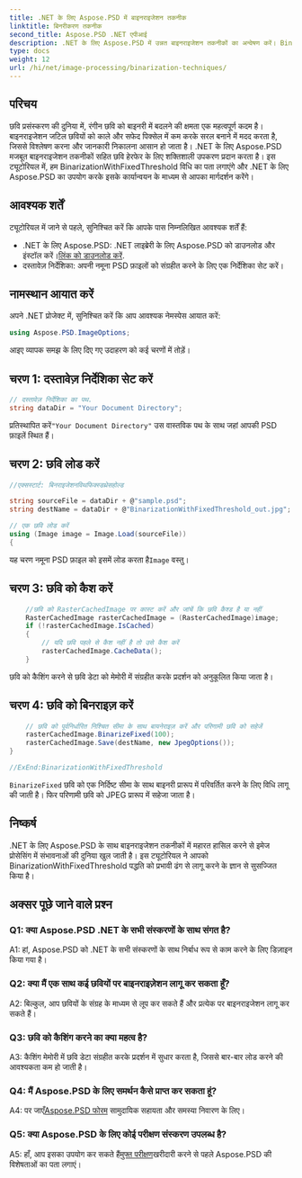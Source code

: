 ```yaml
---
title: .NET के लिए Aspose.PSD में बाइनराइजेशन तकनीक
linktitle: बिनरीकरण तकनीक
second_title: Aspose.PSD .NET एपीआई
description: .NET के लिए Aspose.PSD में उन्नत बाइनराइजेशन तकनीकों का अन्वेषण करें। BinarizationWithFixedThreshold विधि का उपयोग करके रंगीन छवियों को आसानी से बाइनरी में बदलें।
type: docs
weight: 12
url: /hi/net/image-processing/binarization-techniques/
---
```

## परिचय

छवि प्रसंस्करण की दुनिया में, रंगीन छवि को बाइनरी में बदलने की क्षमता एक महत्वपूर्ण कदम है। बाइनराइजेशन जटिल छवियों को काले और सफेद पिक्सेल में कम करके सरल बनाने में मदद करता है, जिससे विश्लेषण करना और जानकारी निकालना आसान हो जाता है। .NET के लिए Aspose.PSD मजबूत बाइनराइजेशन तकनीकों सहित छवि हेरफेर के लिए शक्तिशाली उपकरण प्रदान करता है। इस ट्यूटोरियल में, हम BinarizationWithFixedThreshold विधि का पता लगाएंगे और .NET के लिए Aspose.PSD का उपयोग करके इसके कार्यान्वयन के माध्यम से आपका मार्गदर्शन करेंगे।

## आवश्यक शर्तें

ट्यूटोरियल में जाने से पहले, सुनिश्चित करें कि आपके पास निम्नलिखित आवश्यक शर्तें हैं:

-  .NET के लिए Aspose.PSD: .NET लाइब्रेरी के लिए Aspose.PSD को डाउनलोड और इंस्टॉल करें।[लिंक को डाउनलोड करें](https://releases.aspose.com/psd/net/).
- दस्तावेज़ निर्देशिका: अपनी नमूना PSD फ़ाइलों को संग्रहीत करने के लिए एक निर्देशिका सेट करें।

## नामस्थान आयात करें

अपने .NET प्रोजेक्ट में, सुनिश्चित करें कि आप आवश्यक नेमस्पेस आयात करें:

```csharp
using Aspose.PSD.ImageOptions;
```

आइए व्यापक समझ के लिए दिए गए उदाहरण को कई चरणों में तोड़ें।

## चरण 1: दस्तावेज़ निर्देशिका सेट करें

```csharp
// दस्तावेज़ निर्देशिका का पथ.
string dataDir = "Your Document Directory";
```

 प्रतिस्थापित करें`"Your Document Directory"` उस वास्तविक पथ के साथ जहां आपकी PSD फ़ाइलें स्थित हैं।

## चरण 2: छवि लोड करें

```csharp
//एक्सस्टार्ट: बिनराइजेशनविथफिक्स्डथ्रेसहोल्ड

string sourceFile = dataDir + @"sample.psd";
string destName = dataDir + @"BinarizationWithFixedThreshold_out.jpg";

// एक छवि लोड करें
using (Image image = Image.Load(sourceFile))
{
```

 यह चरण नमूना PSD फ़ाइल को इसमें लोड करता है`Image` वस्तु।

## चरण 3: छवि को कैश करें

```csharp
	//छवि को RasterCachedImage पर कास्ट करें और जांचें कि छवि कैश्ड है या नहीं
	RasterCachedImage rasterCachedImage = (RasterCachedImage)image;
	if (!rasterCachedImage.IsCached)
	{
		// यदि छवि पहले से कैश नहीं है तो उसे कैश करें
		rasterCachedImage.CacheData();
	}
```

छवि को कैशिंग करने से छवि डेटा को मेमोरी में संग्रहीत करके प्रदर्शन को अनुकूलित किया जाता है।

## चरण 4: छवि को बिनराइज़ करें

```csharp
	// छवि को पूर्वनिर्धारित निश्चित सीमा के साथ बायनेराइज़ करें और परिणामी छवि को सहेजें
	rasterCachedImage.BinarizeFixed(100);
	rasterCachedImage.Save(destName, new JpegOptions());
}

//ExEnd:BinarizationWithFixedThreshold
```

`BinarizeFixed` छवि को एक निर्दिष्ट सीमा के साथ बाइनरी प्रारूप में परिवर्तित करने के लिए विधि लागू की जाती है। फिर परिणामी छवि को JPEG प्रारूप में सहेजा जाता है।

## निष्कर्ष

.NET के लिए Aspose.PSD के साथ बाइनराइजेशन तकनीकों में महारत हासिल करने से इमेज प्रोसेसिंग में संभावनाओं की दुनिया खुल जाती है। इस ट्यूटोरियल ने आपको BinarizationWithFixedThreshold पद्धति को प्रभावी ढंग से लागू करने के ज्ञान से सुसज्जित किया है।

## अक्सर पूछे जाने वाले प्रश्न

### Q1: क्या Aspose.PSD .NET के सभी संस्करणों के साथ संगत है?

A1: हां, Aspose.PSD को .NET के सभी संस्करणों के साथ निर्बाध रूप से काम करने के लिए डिज़ाइन किया गया है।

### Q2: क्या मैं एक साथ कई छवियों पर बाइनराइज़ेशन लागू कर सकता हूँ?

A2: बिल्कुल, आप छवियों के संग्रह के माध्यम से लूप कर सकते हैं और प्रत्येक पर बाइनराइजेशन लागू कर सकते हैं।

### Q3: छवि को कैशिंग करने का क्या महत्व है?

A3: कैशिंग मेमोरी में छवि डेटा संग्रहीत करके प्रदर्शन में सुधार करता है, जिससे बार-बार लोड करने की आवश्यकता कम हो जाती है।

### Q4: मैं Aspose.PSD के लिए समर्थन कैसे प्राप्त कर सकता हूं?

 A4: पर जाएँ[Aspose.PSD फोरम](https://forum.aspose.com/c/psd/34) सामुदायिक सहायता और समस्या निवारण के लिए।

### Q5: क्या Aspose.PSD के लिए कोई परीक्षण संस्करण उपलब्ध है?

 A5: हाँ, आप इसका उपयोग कर सकते हैं[मुफ्त परीक्षण](https://releases.aspose.com/)खरीदारी करने से पहले Aspose.PSD की विशेषताओं का पता लगाएं।